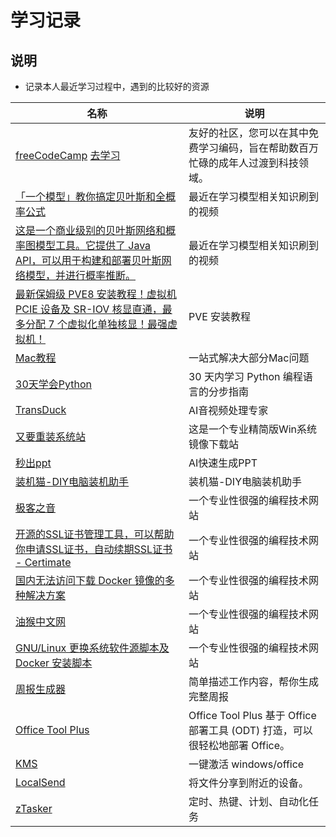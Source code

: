 # 学习记录

## 说明

- 记录本人最近学习过程中，遇到的比较好的资源

| 名称                                                                                                                                  | 说明                                                        |
|-------------------------------------------------------------------------------------------------------------------------------------|-----------------------------------------------------------|
| [freeCodeCamp](https://github.com/freeCodeCamp/freeCodeCamp)   [去学习](https://www.freecodecamp.org/chinese)                          | 友好的社区，您可以在其中免费学习编码，旨在帮助数百万忙碌的成年人过渡到科技领域。                  |
| [「一个模型」教你搞定贝叶斯和全概率公式](https://www.bilibili.com/video/BV1a4411B7B4)                                                                  | 最近在学习模型相关知识刷到的视频                                          |
| [这是一个商业级别的贝叶斯网络和概率图模型工具。它提供了 Java API，可以用于构建和部署贝叶斯网络模型，并进行概率推断。](https://www.bayesserver.com/code/java/construction-inference-java) | 最近在学习模型相关知识刷到的视频                                          |
| [最新保姆级 PVE8 安装教程！虚拟机 PCIE 设备及 SR-IOV 核显直通，最多分配 7 个虚拟化单独核显！最强虚拟机！](https://v2rayssr.com/pve.html)                                    | PVE 安装教程                                                  |
| [Mac教程](https://44maker.github.io/wiki/Mac/index.html)                                                                              | 一站式解决大部分Mac问题                                             |
| [30天学会Python](https://github.com/Asabeneh/30-Days-Of-Python)                                                                        | 30 天内学习 Python 编程语言的分步指南                                  |
| [TransDuck](https://transduck.com/zh/)                                                                                              | AI音视频处理专家                                                 |
| [又要重装系统站](https://yyczxt.com/)                                                                                                      | 这是一个专业精简版Win系统镜像下载站                                       |
| [秒出ppt](https://10sppt.com/pptx/)                                                                                                   | AI快速生成PPT                                                 |
| [装机猫-DIY电脑装机助手](http://www.diy888.cn/)                                                                                              | 装机猫-DIY电脑装机助手                                             |
| [极客之音](https://www.bmabk.com/)                                                                                                      | 一个专业性很强的编程技术网站                                            |
| [开源的SSL证书管理工具，可以帮助你申请SSL证书，自动续期SSL证书 - Certimate](https://docs.certimate.me/)                                                       | 一个专业性很强的编程技术网站                                            |
| [国内无法访问下载 Docker 镜像的多种解决方案](https://www.upx8.com/4273)                                                                              | 一个专业性很强的编程技术网站                                            |
| [油猴中文网](https://bbs.tampermonkey.net.cn/)                                                                                           | 一个专业性很强的编程技术网站                                            |
| [GNU/Linux 更换系统软件源脚本及 Docker 安装脚本](https://linuxmirrors.cn/)                                                                        | 一个专业性很强的编程技术网站                                            |
| [周报生成器](https://weeklyreport.avemaria.fun)                                                                                          | 简单描述工作内容，帮你生成完整周报                                         |
| [Office Tool Plus](https://otp.landian.vip/zh-cn/)                                                                                  | Office Tool Plus 基于 Office 部署工具 (ODT) 打造，可以很轻松地部署 Office。 |
| [KMS](https://kms.cx/)                                                                                                              | 一键激活 windows/office                                       |
| [LocalSend](https://localsend.org/zh-CN#/)                                                                                          | 将文件分享到附近的设备。                                              |
| [zTasker](https://www.everauto.net/)                                                                                                | 定时、热键、计划、自动化任务                                            |

<style>
._project_personal table tr th:nth-child(1), ._project_personal table tr td:nth-child(1) {
    width: 310px;
}

._project_personal table tr th:nth-child(3), ._project_personal table tr td:nth-child(3) {
    width: 350px;
}

._project_personal img {
    height: 30px;
    width: 30px;
}

._project_personal table tr td:nth-child(2), ._project_personal table tr td:nth-child(3) {
    padding: 5px !important;
}

</style>
